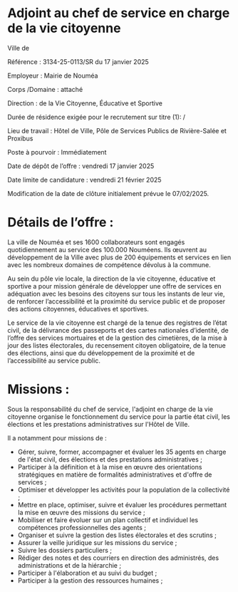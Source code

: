 # Adjoint au chef de service en charge de la vie citoyenne

Ville de

Référence : 3134-25-0113/SR du 17 janvier 2025

Employeur : Mairie de Nouméa

Corps /Domaine : attaché

Direction : de la Vie Citoyenne, Éducative et Sportive

Durée de résidence exigée pour le recrutement sur titre (1): /

Lieu de travail : Hôtel de Ville, Pôle de Services Publics de Rivière-Salée et Proxibus

Poste à pourvoir : Immédiatement

Date de dépôt de l’offre : vendredi 17 janvier 2025

Date limite de candidature : vendredi 21 février 2025

Modification de la date de clôture initialement prévue le 07/02/2025.

# Détails de l’offre :

La ville de Nouméa et ses 1600 collaborateurs sont engagés quotidiennement au service des 100.000 Nouméens. Ils œuvrent au développement de la Ville avec plus de 200 équipements et services en lien avec les nombreux domaines de compétence dévolus à la commune.

Au sein du pôle vie locale, la direction de la vie citoyenne, éducative et sportive a pour mission générale de développer une offre de services en adéquation avec les besoins des citoyens sur tous les instants de leur vie, de renforcer l’accessibilité et la proximité du service public et de proposer des actions citoyennes, éducatives et sportives.

Le service de la vie citoyenne est chargé de la tenue des registres de l’état civil, de la délivrance des passeports et des cartes nationales d’identité, de l’offre des services mortuaires et de la gestion des cimetières, de la mise à jour des listes électorales, du recensement citoyen obligatoire, de la tenue des élections, ainsi que du développement de la proximité et de l’accessibilité au service public.

# Missions :

Sous la responsabilité du chef de service, l'adjoint en charge de la vie citoyenne organise le fonctionnement du service pour la partie état civil, les élections et les prestations administratives sur l'Hôtel de Ville.

Il a notamment pour missions de :

- Gérer, suivre, former, accompagner et évaluer les 35 agents en charge de l'état civil, des élections et des prestations administratives ;
- Participer à la définition et à la mise en œuvre des orientations stratégiques en matière de formalités administratives et d'offre de services ;
- Optimiser et développer les activités pour la population de la collectivité ;
- Mettre en place, optimiser, suivre et évaluer les procédures permettant la mise en œuvre des missions du service ;
- Mobiliser et faire évoluer sur un plan collectif et individuel les compétences professionnelles des agents ;
- Organiser et suivre la gestion des listes électorales et des scrutins ;
- Assurer la veille juridique sur les missions du service ;
- Suivre les dossiers particuliers ;
- Rédiger des notes et des courriers en direction des administrés, des administrations et de la hiérarchie ;
- Participer à l'élaboration et au suivi du budget ;
- Participer à la gestion des ressources humaines ;